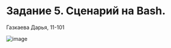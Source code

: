 # Задание 5. Сценарий на Bash.
Газкаева Дарья, 11-101  
  
![image](https://github.com/DariaGazkaeva/OS-Homework/assets/90720522/cb152b4a-07e9-4c6c-8974-f9865ce643c7)
